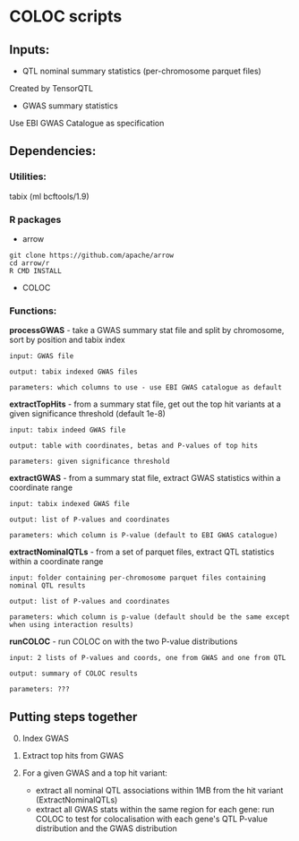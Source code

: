 # COLOC scripts

## Inputs:

* QTL nominal summary statistics (per-chromosome parquet files)

Created by TensorQTL

* GWAS summary statistics

Use EBI GWAS Catalogue as specification

## Dependencies:

### Utilities:

tabix (ml bcftools/1.9)

### R packages

* arrow 

```
git clone https://github.com/apache/arrow
cd arrow/r
R CMD INSTALL 
```

* COLOC

### Functions:

**processGWAS** - take a GWAS summary stat file and split by chromosome, sort by position and tabix index

    input: GWAS file

    output: tabix indexed GWAS files

    parameters: which columns to use - use EBI GWAS catalogue as default

**extractTopHits** - from a summary stat file, get out the top hit variants at a given significance threshold (default 1e-8)

    input: tabix indeed GWAS file

    output: table with coordinates, betas and P-values of top hits

    parameters: given significance threshold


**extractGWAS** - from a summary stat file, extract GWAS statistics within a coordinate range

    input: tabix indexed GWAS file

    output: list of P-values and coordinates

    parameters: which column is P-value (default to EBI GWAS catalogue)


**extractNominalQTLs** - from a set of parquet files, extract QTL statistics within a coordinate range

    input: folder containing per-chromosome parquet files containing nominal QTL results

    output: list of P-values and coordinates

    parameters: which column is p-value (default should be the same except when using interaction results)


**runCOLOC** - run COLOC on with the two P-value distributions

    input: 2 lists of P-values and coords, one from GWAS and one from QTL

    output: summary of COLOC results

    parameters: ???


## Putting steps together

0. Index GWAS

1. Extract top hits from GWAS

2. For a given GWAS and a top hit variant:
    - extract all nominal QTL associations within 1MB from the hit variant (ExtractNominalQTLs)
    - extract all GWAS stats within the same region
    for each gene:
        run COLOC to test for colocalisation with each gene's QTL P-value distribution and the GWAS distribution


